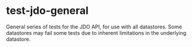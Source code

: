 test-jdo-general
================

General series of tests for the JDO API, for use with all datastores.
Some datastores may fail some tests due to inherent limitations in the
underlying datastore.
